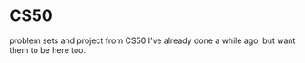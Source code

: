 # CS50
problem sets and project from CS50 
I've already done a while ago, but want them to be here too. 
